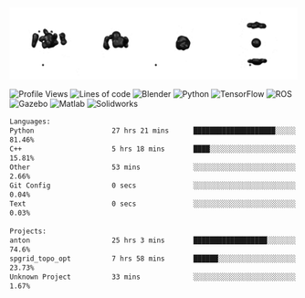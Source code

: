 ![cubes](https://github.com/imsenthur/imsenthur/blob/master/cubes.gif)

<!--START_SECTION:waka-->
![Profile Views](http://img.shields.io/badge/Profile%20views-7-blue)
![Lines of code](https://img.shields.io/badge/From%20%22Hello%2C%20World%21%22%2C%20I%27ve%20written-769346%20lines%20of%20code-blue)
![Blender](https://img.shields.io/badge/-Blender-orange)
![Python](https://img.shields.io/badge/-Python-blue)
![TensorFlow](https://img.shields.io/badge/-TensorFlow-ff8c00)
![ROS](https://img.shields.io/badge/-ROS-20b2aa)
![Gazebo](https://img.shields.io/badge/-Gazebo-lightgrey)
![Matlab](https://img.shields.io/badge/-Matlab-ffd700)
![Solidworks](https://img.shields.io/badge/-Solidworks-red)
```text
Languages: 
Python                   27 hrs 21 mins      ████████████████████░░░░░   81.46% 
C++                      5 hrs 18 mins       ████░░░░░░░░░░░░░░░░░░░░░   15.81% 
Other                    53 mins             ░░░░░░░░░░░░░░░░░░░░░░░░░   2.66% 
Git Config               0 secs              ░░░░░░░░░░░░░░░░░░░░░░░░░   0.04% 
Text                     0 secs              ░░░░░░░░░░░░░░░░░░░░░░░░░   0.03%

Projects: 
anton                    25 hrs 3 mins       ██████████████████░░░░░░░   74.6% 
spgrid_topo_opt          7 hrs 58 mins       ██████░░░░░░░░░░░░░░░░░░░   23.73% 
Unknown Project          33 mins             ░░░░░░░░░░░░░░░░░░░░░░░░░   1.67%
```


<!--END_SECTION:waka-->
